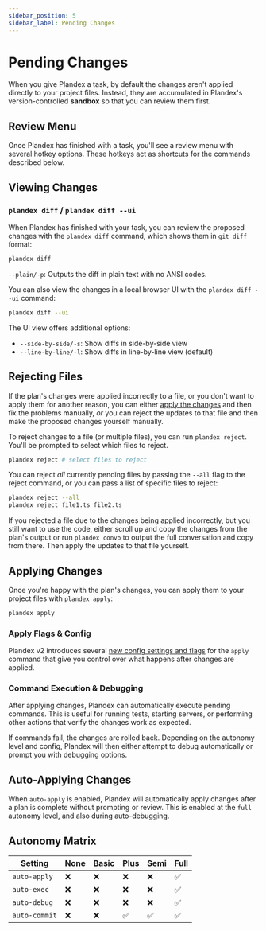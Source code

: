 ```yaml
---
sidebar_position: 5
sidebar_label: Pending Changes
---
```


# Pending Changes

When you give Plandex a task, by default the changes aren't applied directly to your project files. Instead, they are accumulated in Plandex's version-controlled **sandbox** so that you can review them first.

## Review Menu

Once Plandex has finished with a task, you'll see a review menu with several hotkey options. These hotkeys act as shortcuts for the commands described below.

## Viewing Changes

### `plandex diff` / `plandex diff --ui`

When Plandex has finished with your task, you can review the proposed changes with the `plandex diff` command, which shows them in `git diff` format:

```bash
plandex diff
```

`--plain/-p`: Outputs the diff in plain text with no ANSI codes.

You can also view the changes in a local browser UI with the `plandex diff --ui` command:

```bash
plandex diff --ui
```

The UI view offers additional options:

- `--side-by-side/-s`: Show diffs in side-by-side view
- `--line-by-line/-l`: Show diffs in line-by-line view (default)

## Rejecting Files

If the plan's changes were applied incorrectly to a file, or you don't want to apply them for another reason, you can either [apply the changes](#applying-changes) and then fix the problems manually, _or_ you can reject the updates to that file and then make the proposed changes yourself manually.

To reject changes to a file (or multiple files), you can run `plandex reject`. You'll be prompted to select which files to reject.

```bash
plandex reject # select files to reject
```

You can reject _all_ currently pending files by passing the `--all` flag to the reject command, or you can pass a list of specific files to reject:

```bash
plandex reject --all
plandex reject file1.ts file2.ts
```

If you rejected a file due to the changes being applied incorrectly, but you still want to use the code, either scroll up and copy the changes from the plan's output or run `plandex convo` to output the full conversation and copy from there. Then apply the updates to that file yourself.

## Applying Changes

Once you're happy with the plan's changes, you can apply them to your project files with `plandex apply`:

```bash
plandex apply
```

### Apply Flags & Config

Plandex v2 introduces several [new config settings and flags](./configuration.md) for the `apply` command that give you control over what happens after changes are applied.

### Command Execution & Debugging

After applying changes, Plandex can automatically execute pending commands. This is useful for running tests, starting servers, or performing other actions that verify the changes work as expected.

If commands fail, the changes are rolled back. Depending on the autonomy level and config, Plandex will then either attempt to debug automatically or prompt you with debugging options.

## Auto-Applying Changes

When `auto-apply` is enabled, Plandex will automatically apply changes after a plan is complete without prompting or review. This is enabled at the `full` autonomy level, and also during auto-debugging.

## Autonomy Matrix

| Setting       | None | Basic | Plus | Semi | Full |
| ------------- | ---- | ----- | ---- | ---- | ---- |
| `auto-apply`  | ❌   | ❌    | ❌   | ❌   | ✅   |
| `auto-exec`   | ❌   | ❌    | ❌   | ❌   | ✅   |
| `auto-debug`  | ❌   | ❌    | ❌   | ❌   | ✅   |
| `auto-commit` | ❌   | ❌    | ✅   | ✅   | ✅   |
